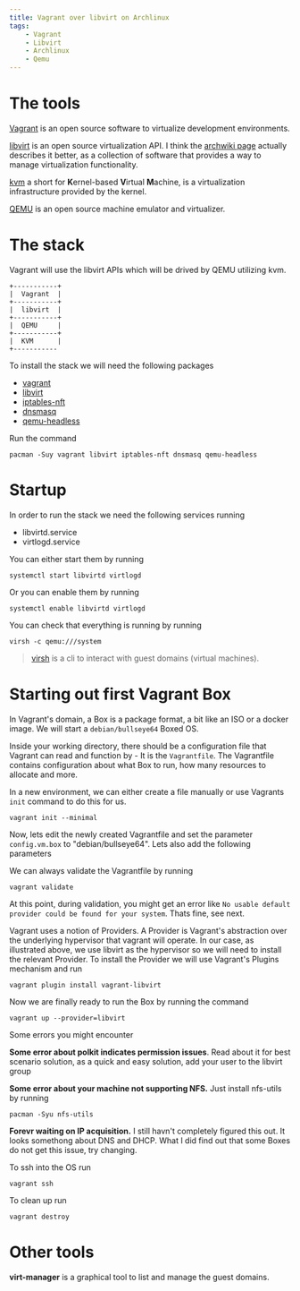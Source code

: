 ```yaml
---
title: Vagrant over libvirt on Archlinux
tags:
    - Vagrant
    - Libvirt
    - Archlinux
    - Qemu
---
```


# The tools

[Vagrant](https://www.vagrantup.com/) is an open source software to virtualize development environments.

[libvirt](https://libvit.org/) is an open source virtualization API. I think the [archwiki page](https://wiki.archlinux.org/title/Libvit) actually describes it better, as a collection of software that provides a way to manage virtualization functionality.

[kvm](https://www.linux-kvm.org/page/Main_Page/) a short for **K**ernel-based **V**irtual **M**achine, is a virtualization infrastructure provided by the kernel.

[QEMU](https://www.qemu.org/) is an open source machine emulator and virtualizer.

# The stack

Vagrant will use the libvirt APIs which will be drived by QEMU utilizing kvm.

```
+-----------+
|  Vagrant  |
+-----------+
|  libvirt  |
+-----------+
|  QEMU     |
+-----------+
|  KVM      |
+-----------
```

To install the stack we will need the following packages  
- [vagrant](https://archlinux.org/packages/?name=vagrant)
- [libvirt](https://archlinux.org/packages/?name=libvirt)
- [iptables-nft](https://archlinux.org/packages/?name=iptables-nft)
- [dnsmasq](https://archlinux.org/packages/?name=dnsmasq)
- [qemu-headless](https://archlinux.org/packages/?name=qemu-headless)

Run the command

    pacman -Suy vagrant libvirt iptables-nft dnsmasq qemu-headless

# Startup

In order to run the stack we need the following services running
- libvirtd.service 
- virtlogd.service

You can either start them by running

    systemctl start libvirtd virtlogd

Or you can enable them by running

    systemctl enable libvirtd virtlogd

You can check that everything is running by running

    virsh -c qemu:///system

> [virsh](https://linux.die.net/man/1/virsh) is a cli to interact with guest domains (virtual machines).

# Starting out first Vagrant Box

In Vagrant's domain, a Box is a package format, a bit like an ISO or a docker image. We will start a ```debian/bullseye64``` Boxed OS.

Inside your working directory, there should be a configuration file that Vagrant can read and function by - It is the ```Vagrantfile```. The Vagrantfile contains configuration about what Box to run, how many resources to allocate and more.

In a new environment, we can either create a file manually or use Vagrants ```init``` command to do this for us. 

    vagrant init --minimal

Now, lets edit the newly created Vagrantfile and set the parameter ```config.vm.box``` to "debian/bullseye64". Lets also add the following parameters  

We can always validate the Vagrantfile by running

    vagrant validate

At this point, during validation, you might get an error like ```No usable default provider could be found for your system```. Thats fine, see next.

Vagrant uses a notion of Providers. A Provider is Vagrant's abstraction over the underlying hypervisor that vagrant will operate. In our case, as illustrated above, we use libvirt as the hypervisor so we will need to install the relevant Provider. To install the Provider we will use Vagrant's Plugins mechanism and run

    vagrant plugin install vagrant-libvirt

Now we are finally ready to run the Box by running the command

    vagrant up --provider=libvirt

Some errors you might encounter

**Some error about polkit indicates permission issues**. Read about it for best scenario solution, as a quick and easy solution, add your user to the libvirt group

**Some error about your machine not supporting NFS.** Just install nfs-utils by running

    pacman -Syu nfs-utils

**Forevr waiting on IP acquisition.** I still havn't completely figured this out. It looks somethong about DNS and DHCP. What I did find out that some Boxes do not get this issue, try changing.

To ssh into the OS run

    vagrant ssh

To clean up run

    vagrant destroy

# Other tools

__virt-manager__ is a graphical tool to list and manage the guest domains.

